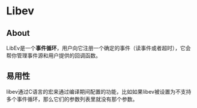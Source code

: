 # Libev

## About

LibEv是一个**事件循环**，用户向它注册一个确定的事件（读事件或者超时），它会帮你管理事件源和用户提供的回调函数。

## 易用性

libev通过C语言的宏来通过编译期间配置的功能，比如如果libev被设置为不支持多个事件循环，那么它们的参数列表里就没有那个参数。

